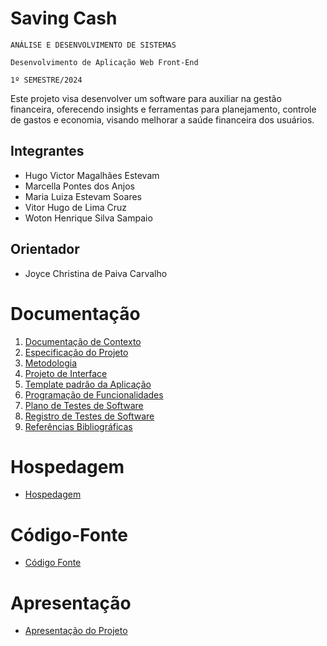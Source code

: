 # Saving Cash

`ANÁLISE E DESENVOLVIMENTO DE SISTEMAS`

`Desenvolvimento de Aplicação Web Front-End`

`1º SEMESTRE/2024`

Este projeto visa desenvolver um software para auxiliar na gestão financeira, oferecendo insights e ferramentas para planejamento, controle de gastos e economia, visando melhorar a saúde financeira dos usuários.

## Integrantes

* Hugo Victor Magalhães Estevam
* Marcella Pontes dos Anjos
* Maria Luiza Estevam Soares
* Vitor Hugo de Lima Cruz
* Woton Henrique Silva Sampaio

## Orientador

* Joyce Christina de  Paiva Carvalho

# Documentação

<ol>
<li><a href="documentos/01-Documentação de Contexto.md"> Documentação de Contexto</a></li>
<li><a href="documentos/02-Especificação do Projeto.md"> Especificação do Projeto</a></li>
<li><a href="documentos/03-Metodologia.md"> Metodologia</a></li>
<li><a href="documentos/04-Projeto de Interface.md"> Projeto de Interface</a></li>
<li><a href="documentos/05-Template padrão da Aplicação.md"> Template padrão da Aplicação</a></li>
<li><a href="documentos/06-Programação de Funcionalidades.md"> Programação de Funcionalidades</a></li>
<li><a href="documentos/07-Plano de Testes de Software.md"> Plano de Testes de Software</a></li>
<li><a href="documentos/08-Registro de Testes de Software.md"> Registro de Testes de Software</a></li>
<li><a href="documentos/09-Referências.md"> Referências Bibliográficas</a></li>
</ol>

# Hospedagem

* [Hospedagem](https://icei-puc-minas-pmv-ads.github.io/pmv-ads-2024-1-e1-proj-web-t1-pmv-ads-2024-1-e1-projequilfinanc/)

# Código-Fonte

* <a href=https://github.com/ICEI-PUC-Minas-PMV-ADS/pmv-ads-2024-1-e1-proj-web-t1-pmv-ads-2024-1-e1-projequilfinanc/tree/main/codigo-fonte>Código Fonte</a>

# Apresentação

* <a href="apresentacao/README.md">Apresentação do Projeto</a>

